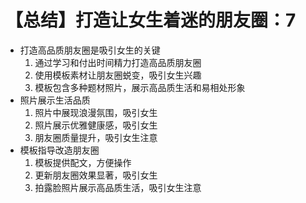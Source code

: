 # 【总结】打造让女生着迷的朋友圈：7

-   打造高品质朋友圈是吸引女生的关键
    1.  通过学习和付出时间精力打造高品质朋友圈
    2.  使用模板素材让朋友圈蜕变，吸引女生兴趣
    3.  模板包含多种题材照片，展示高品质生活和易相处形象
-   照片展示生活品质
    1.  照片中展现浪漫氛围，吸引女生
    2.  照片展示优雅健康感，吸引女生
    3.  朋友圈质量提升，吸引女生注意
-   模板指导改造朋友圈
    1.  模板提供配文，方便操作
    2.  更新朋友圈效果显著，吸引女生
    3.  拍露脸照片展示高品质生活，吸引女生注意
